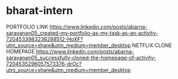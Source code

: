 # bharat-intern
PORTFOLIO LINK <https://www.linkedin.com/posts/abarna-saravanan05_created-my-portfolio-as-my-task-as-an-activity-7204533983236288512-HoXF?utm_source=share&utm_medium=member_desktop>
NETFLIX CLONE HOMEPAGE <https://www.linkedin.com/posts/abarna-saravanan05_successfully-cloned-the-homepage-of-activity-7204535296057573376-drOc?utm_source=share&utm_medium=member_desktop>
